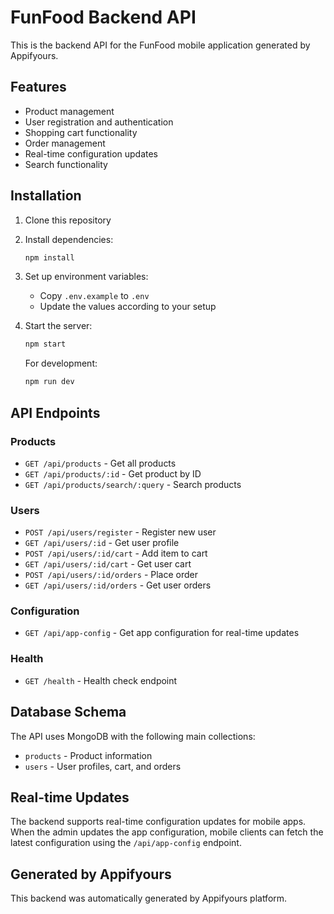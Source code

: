 # FunFood Backend API

This is the backend API for the FunFood mobile application generated by Appifyours.

## Features

- Product management
- User registration and authentication
- Shopping cart functionality
- Order management
- Real-time configuration updates
- Search functionality

## Installation

1. Clone this repository
2. Install dependencies:
   ```bash
   npm install
   ```

3. Set up environment variables:
   - Copy `.env.example` to `.env`
   - Update the values according to your setup

4. Start the server:
   ```bash
   npm start
   ```

   For development:
   ```bash
   npm run dev
   ```

## API Endpoints

### Products
- `GET /api/products` - Get all products
- `GET /api/products/:id` - Get product by ID
- `GET /api/products/search/:query` - Search products

### Users
- `POST /api/users/register` - Register new user
- `GET /api/users/:id` - Get user profile
- `POST /api/users/:id/cart` - Add item to cart
- `GET /api/users/:id/cart` - Get user cart
- `POST /api/users/:id/orders` - Place order
- `GET /api/users/:id/orders` - Get user orders

### Configuration
- `GET /api/app-config` - Get app configuration for real-time updates

### Health
- `GET /health` - Health check endpoint

## Database Schema

The API uses MongoDB with the following main collections:
- `products` - Product information
- `users` - User profiles, cart, and orders

## Real-time Updates

The backend supports real-time configuration updates for mobile apps. When the admin updates the app configuration, mobile clients can fetch the latest configuration using the `/api/app-config` endpoint.

## Generated by Appifyours

This backend was automatically generated by Appifyours platform.
